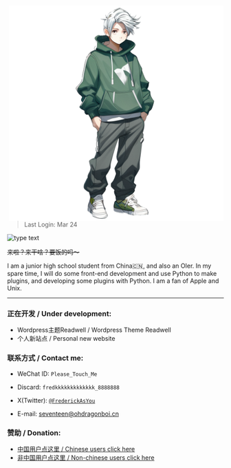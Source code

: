 <img align="right" src="https://github.com/FredericationStudio/.github/blob/main/imgs/ohdragonboi.png" width="500px" alt="ohdragonboi" title="ohdragonboi" />

> Last Login: <!--dateStart-->Mar 24<!--dateEnd-->

![type text](https://readme-typing-svg.demolab.com?font=Montserrat&pause=1000&random=false&width=435&lines=Just+in+time!;Have+a+good+time~;Please_Touch_Me)

~~来啦？来干啥？要饭的吗～~~

I am a junior high school student from China🇨🇳, and also an OIer. In my spare time, I will do some front-end development and use Python to make plugins, and developing some plugins with Python. I am a fan of Apple and Unix.

---

### 正在开发 / Under development:

 - Wordpress主题Readwell / Wordpress Theme Readwell
 - 个人新站点 / Personal new website

### 联系方式 / Contact me:

 - WeChat ID: `Please_Touch_Me`

 - Discard: `fredkkkkkkkkkkkkk_8888888`

 - X(Twitter): [`@FrederickAsYou`](https://twitter.com/FrederickAsYou)

 - E-mail: [seventeen@ohdragonboi.cn](mailto:seventeen@ohdragonboi.cn)

### 赞助 / Donation:

 - [中国用户点这里 / Chinese users click here](https://afdian.net/a/se7entin)
 - [非中国用户点这里 / Non-chinese users click here](https://polar.sh/FrederickAsYou)
